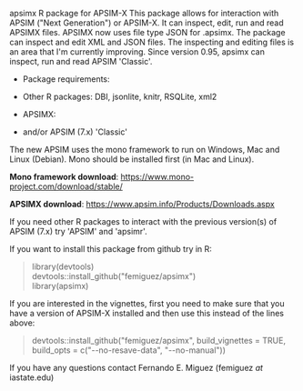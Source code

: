 apsimx
R package for APSIM-X
This package allows for interaction with APSIM ("Next Generation") or
APSIM-X. It can inspect, edit, run and read APSIMX files. APSIMX now
uses file type JSON for .apsimx. The
package can inspect and edit XML and JSON files. The inspecting and
editing files is an area that I'm currently improving. Since
version 0.95, apsimx can inspect, run and read APSIM 'Classic'.

* Package requirements:

* Other R packages: DBI, jsonlite, knitr, RSQLite, xml2

* APSIMX:

* and/or APSIM (7.x) 'Classic'

The new APSIM uses the mono framework to run on Windows, Mac and Linux
(Debian). Mono should be installed first (in Mac and Linux).

**Mono framework download**:
https://www.mono-project.com/download/stable/

**APSIMX download**:
https://www.apsim.info/Products/Downloads.aspx

If you need other R packages to interact with the previous version(s) of
APSIM (7.x) try 'APSIM' and 'apsimr'.

If you want to install this package from github try in R:

> library(devtools) \
> devtools::install_github("femiguez/apsimx") \
> library(apsimx)

If you are interested in the vignettes, first you need to make sure
that you have a version of APSIM-X installed and then use this instead
of the lines above:

> devtools::install_github("femiguez/apsimx", build_vignettes = TRUE,
> build_opts = c("--no-resave-data", "--no-manual")) 

If you have any questions contact Fernando E. Miguez (femiguez *at* iastate.edu)

